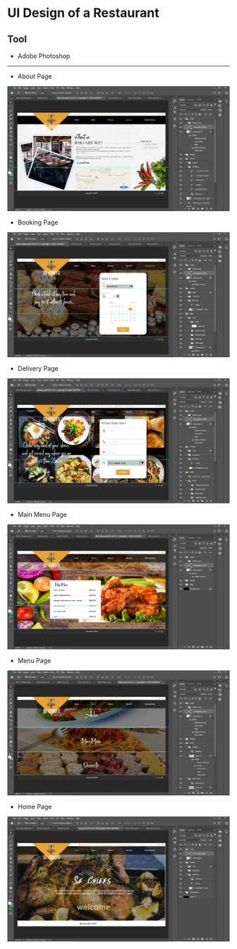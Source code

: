 # UI Design of a Restaurant

Tool
----------------------------
- Adobe Photoshop

----------------------------

- About Page

![](/about.png)

- Booking Page

![](/booking.png)

- Delivery Page

![](/delivery.png)

- Main Menu Page

![](/mainMenu.png)

- Menu Page

![](/menu.png)

- Home Page

![](/paint.png)
